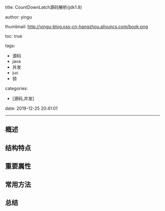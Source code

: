 title: CountDownLatch源码解析(jdk1.8)

author: yingu

thumbnail: http://yingu-blog.oss-cn-hangzhou.aliyuncs.com/book.png

toc: true 

tags:

  - 源码
  - java
  - 并发
  - juc
  - 锁

categories: 

  - [源码,并发] 

date: 2019-12-25 20:41:01

---

## 概述

<!--more-->

## 结构特点

## 重要属性

## 常用方法

## 总结